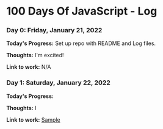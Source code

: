 # 100 Days Of JavaScript - Log

### Day 0: Friday, January 21, 2022

**Today's Progress:**
Set up repo with README and Log files.

**Thoughts:** I'm excited!

**Link to work:** N/A

### Day 1: Saturday, January 22, 2022

**Today's Progress:**

**Thoughts:** I

**Link to work:** [Sample](http://www.example.com)
